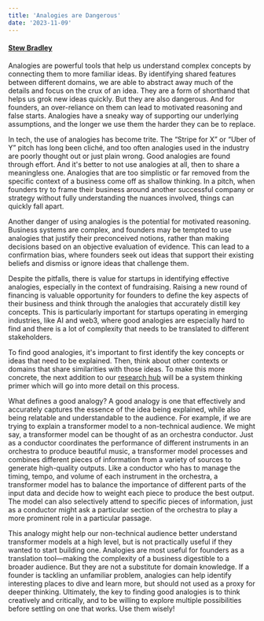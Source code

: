 ```yaml
---
title: 'Analogies are Dangerous'
date: '2023-11-09'
---
```

#### [Stew Bradley](https://twitter.com/stewbradley)

Analogies are powerful tools that help us understand complex concepts by connecting them to more familiar ideas. By identifying shared features between different domains, we are able to abstract away much of the details and focus on the crux of an idea. They are a form of shorthand that helps us grok new ideas quickly. But they are also dangerous. And for founders, an over-reliance on them can lead to motivated reasoning and false starts. Analogies have a sneaky way of supporting our underlying assumptions, and the longer we use them the harder they can be to replace.

In tech, the use of analogies has become trite. The “Stripe for X” or “Uber of Y” pitch has long been cliché, and too often analogies used in the industry are poorly thought out or just plain wrong. Good analogies are found through effort. And it's better to not use analogies at all, then to share a meaningless one. Analogies that are too simplistic or far removed from the specific context of a business come off as shallow thinking. In a pitch, when founders try to frame their business around another successful company or strategy without fully understanding the nuances involved, things can quickly fall apart.

Another danger of using analogies is the potential for motivated reasoning. Business systems are complex, and founders may be tempted to use analogies that justify their preconceived notions, rather than making decisions based on an objective evaluation of evidence. This can lead to a confirmation bias, where founders seek out ideas that support their existing beliefs and dismiss or ignore ideas that challenge them.

Despite the pitfalls, there is value for startups in identifying effective analogies, especially in the context of fundraising. Raising a new round of financing is valuable opportunity for founders to define the key aspects of their business and think through the analogies that accurately distill key concepts. This is particularly important for startups operating in emerging industries, like AI and web3, where good analogies are especially hard to find and there is a lot of complexity that needs to be translated to different stakeholders.

To find good analogies, it's important to first identify the key concepts or ideas that need to be explained. Then, think about other contexts or domains that share similarities with those ideas. To make this more concrete, the next addition to our [research hub](https://el-cap-research-hub.super.site/) will be a system thinking primer which will go into more detail on this process.

What defines a good analogy? A good analogy is one that effectively and accurately captures the essence of the idea being explained, while also being relatable and understandable to the audience. For example, if we are trying to explain a transformer model to a non-technical audience. We might say, a transformer model can be thought of as an orchestra conductor. Just as a conductor coordinates the performance of different instruments in an orchestra to produce beautiful music, a transformer model processes and combines different pieces of information from a variety of sources to generate high-quality outputs. Like a conductor who has to manage the timing, tempo, and volume of each instrument in the orchestra, a transformer model has to balance the importance of different parts of the input data and decide how to weight each piece to produce the best output. The model can also selectively attend to specific pieces of information, just as a conductor might ask a particular section of the orchestra to play a more prominent role in a particular passage.

This analogy might help our non-technical audience better understand transformer models at a high level, but is not practically useful if they wanted to start building one. Analogies are most useful for founders as a translation tool—making the complexity of a business digestible to a broader audience. But they are not a substitute for domain knowledge. If a founder is tackling an unfamiliar problem, analogies can help identify interesting places to dive and learn more, but should not used as a proxy for deeper thinking. Ultimately, the key to finding good analogies is to think creatively and critically, and to be willing to explore multiple possibilities before settling on one that works. Use them wisely!
